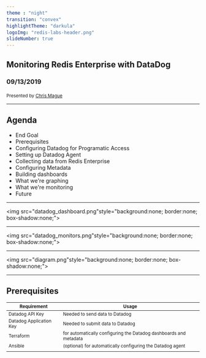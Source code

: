 ```yaml
---
theme : "night"
transition: "convex"
highlightTheme: "darkula"
logoImg: "redis-labs-header.png"
slideNumber: true
---
```


## Monitoring Redis Enterprise with DataDog

### 09/13/2019

<small>Presented by [Chris Mague](mailto:christian@redislabs.com)</small>

---

## Agenda
* End Goal
* Prerequisites
* Configuring Datadog for Programatic Access
* Setting up Datadog Agent
* Collecting data from Redis Enterprise
* Configuring Metadata
* Building dashboards
* What we're graphing
* What we're monitoring
* Future

---

<img src="datadog_dashboard.png"style="background:none; border:none; box-shadow:none;"> 

---

<img src="datadog_monitors.png"style="background:none; border:none; box-shadow:none;"> 

---

<img src="diagram.png"style="background:none; border:none; box-shadow:none;"> 

---

## Prerequisites
<small>

| Requirement  | Usage |
|---------------|-----------|
| Datadog API Key  | Needed to send data to Datadog |
| Datadog Application Key  | Needed to submit data to Datadog |
| Terraform  | for automatically configuring the Datadog dashboards and metadata |
| Ansible  | (optional) for automatically configuring the Datadog agent |
| | |
</small>
